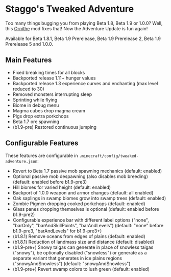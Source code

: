 # Staggo's Tweaked Adventure
Too many things bugging you from playing Beta 1.8, Beta 1.9 or 1.0.0? Well, this [Ornithe](https://ornithemc.net) mod fixes that! Now the Adventure Update is fun again!

Available for Beta 1.8.1, Beta 1.9 Prerelease, Beta 1.9 Prerelease 2, Beta 1.9 Prerelease 5 and 1.0.0.

## Main Features
- Fixed breaking times for all blocks
- Backported release 1.11+ hunger values
- Backported release 1.3 experience curves and enchanting (max level reduced to 30)
- Removed monsters interrupting sleep
- Sprinting while flying
- Biome in debug menu
- Magma cubes drop magma cream
- Pigs drop extra porkchops
- Beta 1.7 ore spawning
- (b1.9-pre) Restored continuous jumping

## Configurable Features
These features are configurable in `.minecraft/config/tweaked-adventure.json`:
- Revert to Beta 1.7 passive mob spawning mechanics (default: enabled)
- Optional passive mob despawning (also disables mob breeding) (default: enabled before b1.9-pre3)
- Hill biomes for varied height (default: enabled)
- Backport of 1.0.0 weapon and armor changes (default: all enabled)
- Oak saplings in swamp biomes grow into swamp trees (default: enabled)
- Zombie Pigmen dropping cooked porkchops (default: enabled)
- Glass panes dropping themselves is optional (default: enabled before b1.9-pre2)
- Configurable experience bar with different label options ("none", "barOnly", "barAndSkillPoints", "barAndLevels") (default: "none" before b1.9-pre3, "barAndLevels" for b1.9-pre3+)
- (b1.8.1) Remove oceans from edges of plains (default: enabled)
- (b1.8.1) Reduction of landmass size and distance (default: disabled)
- (b1.9-pre+) Snowy taigas can generate in place of snowless taigas ("snowy"), be optionally disabled ("snowless") or generate as a separate variant that generates in ice plains regions ("snowyAndSnowless") (default: "snowyAndSnowless")
- (b1.9-pre+) Revert swamp colors to lush green (default: enabled)

